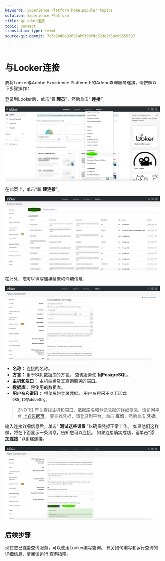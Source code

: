 ```yaml
---
keywords: Experience Platform;home;popular topics
solution: Experience Platform
title: 与Looker连接
topic: connect
translation-type: tm+mt
source-git-commit: 7d5d98d8e32607abf399fdc523d2b3bc99555507

---
```



# 与Looker连接

要将Looker与Adobe Experience Platform上的Adobe查询服务连接，请按照以下步骤操作：

登录到Looker后，单击“管 **理员**”，然后单击“ **连接”**。

![](../images/clients/looker/click-admin-connections.png)

在此页上，单击“新 **建连接”**。

![](../images/clients/looker/click-new-connection.png)

在此处，您可以填写连接设置的详细信息。

![](../images/clients/looker/new-connection.png)

- **名称：** 连接的名称。
- **方言：** 用于SQL数据库的方言。 查询服务使 **用PostgreSQL**。
- **主机和端口：** 主机端点及其查询服务的端口。
- **数据库：** 将使用的数据库。
- **用户名和密码：** 将使用的登录凭据。 用户名将采用以下形式 `ORG_ID@AdobeOrg`。

>[!NOTE] 有关查找主机和端口、数据库名和登录凭据的详细信息，请访问平台 [上的凭据页](https://platform.adobe.com/query/configuration)。 要查找凭据，请登录到平台，单击 **查询**，然后单击 **凭据**。

输入连接详细信息后，单击“ **测试这些设置** ”以确保凭据正常工作。 如果他们这样做，将在下面显示一条消息，告知您可以连接。 如果连接确实成功，请单击“添 **加连接** ”以创建连接。

![](../images/clients/looker/click-test-connection.png)

## 后续步骤

现在您已连接查询服务，可以使用Looker编写查询。 有关如何编写和运行查询的详细信息，请阅读运行 [查询指南](../creating-queries/creating-queries.md)。